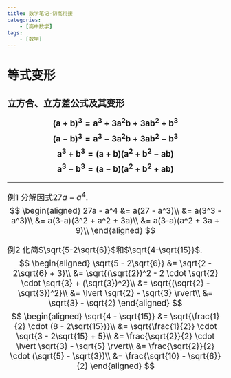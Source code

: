 ```yaml
---
title: 数学笔记-初高衔接
categories:
    - [高中数学]
tags:
    - [数学]
---
```

# 等式变形
## 立方合、立方差公式及其变形
$$\boldsymbol{(a + b)^3 = a^3 + 3a^2b + 3ab^2 + b^3}$$
$$\boldsymbol{(a - b)^3 = a^3 - 3a^2b + 3ab^2 - b^3}$$
$$\boldsymbol{a^3 + b^3 = (a + b)(a^2 + b^2 - ab)}$$
$$\boldsymbol{a^3 - b^3 = (a - b)(a^2 + b^2 + ab)}$$

---

例1 分解因式$27a - a^4$.
$$
\begin{aligned}
27a - a^4
&= a(27 - a^3)\\
&= a(3^3 - a^3)\\
&= a(3-a)(3^2 + a^2 + 3a)\\
&= a(3-a)(a^2 + 3a + 9)\\
\end{aligned}
$$

例2 化简$\sqrt{5-2\sqrt{6}}$和$\sqrt{4-\sqrt{15}}$.
$$
\begin{aligned}
\sqrt{5 - 2\sqrt{6}}
&= \sqrt{2 - 2\sqrt{6} + 3}\\
&= \sqrt{(\sqrt{2})^2 - 2 \cdot \sqrt{2} \cdot \sqrt{3} + (\sqrt{3})^2}\\
&= \sqrt{(\sqrt{2} - \sqrt{3})^2}\\
&= \lvert \sqrt{2} - \sqrt{3} \rvert\\
&= \sqrt{3} - \sqrt{2}
\end{aligned}
$$
$$
\begin{aligned}
\sqrt{4 - \sqrt{15}}
&= \sqrt{\frac{1}{2} \cdot (8 - 2\sqrt{15})}\\
&= \sqrt{\frac{1}{2}} \cdot \sqrt{3 - 2\sqrt{15} + 5}\\
&= \frac{\sqrt{2}}{2} \cdot \lvert \sqrt{3} - \sqrt{5} \rvert\\
&= \frac{\sqrt{2}}{2} \cdot (\sqrt{5} - \sqrt{3})\\
&= \frac{\sqrt{10} - \sqrt{6}}{2}
\end{aligned}
$$

<style>
    p {font-size: 14pt;}
</style>